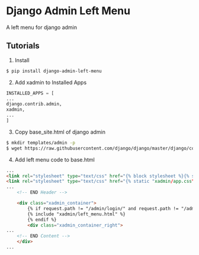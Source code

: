 # Django Admin Left Menu

A left menu for django admin

## Tutorials

1. Install
```bash
$ pip install django-admin-left-menu
```

2. Add xadmin to Installed Apps
```python
INSTALLED_APPS = [
...
django.contrib.admin,
xadmin,
...
]
```

3. Copy base_site.html of django admin
```bash
$ mkdir templates/admin -p
$ wget https://raw.githubusercontent.com/django/django/master/django/contrib/admin/templates/admin/base.html templates/admin/base.html
```

4. Add left menu code to base.html
```html
...
<link rel="stylesheet" type="text/css" href="{% block stylesheet %}{% static "admin/css/base.css" %}{% endblock %}">
<link rel="stylesheet" type="text/css" href="{% static "xadmin/app.css" %}">
...
    <!-- END Header -->

    <div class="xadmin_container">
        {% if request.path != "/admin/login/" and request.path != "/admin/logout/" %}
        {% include "xadmin/left_menu.html" %}
        {% endif %}
        <div class="xadmin_container_right">
...
    <!-- END Content -->
    </div>
...

```
